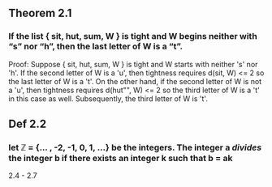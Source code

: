 ## Theorem 2.1
### If the list { sit, hut, sum, W } is tight and W begins neither with “s” nor “h”, then the last letter of W is a “t”.
Proof:
Suppose { sit, hut, sum, W } is tight and W starts with neither 's' nor 'h'.
If the second letter of W is a 'u', then tightness requires d(sit, W) <= 2 so the last letter of W is a 't'. On the other hand, if the second letter of W is not a 'u', then tightness requires d(hut"", W) <= 2 so the third letter of W is a 't' in this case as well. Subsequently, the third letter of W is 't'.

## Def 2.2 
### let _ℤ_ = {... , -2, -1, 0, 1, ...} be the integers. The integer a _divides_ the integer b if there exists an integer k such that b = ak

2.4 - 2.7

